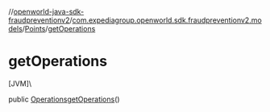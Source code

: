 //[openworld-java-sdk-fraudpreventionv2](../../../index.md)/[com.expediagroup.openworld.sdk.fraudpreventionv2.models](../index.md)/[Points](index.md)/[getOperations](get-operations.md)

# getOperations

[JVM]\

public [Operations](../-operations/index.md)[getOperations](get-operations.md)()
